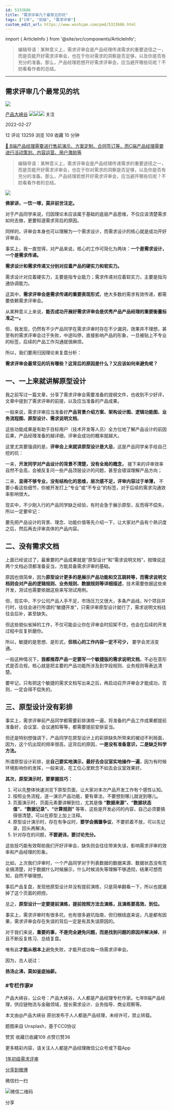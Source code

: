 ```yaml
---
id: 5333686
title: "需求评审几个最常见的坑"
tags: ["1年", "初级", "需求评审"]
custom_edit_url: https://www.woshipm.com/pmd/5333686.html
---
```

import { ArticleInfo } from '@site/src/components/ArticleInfo';

<ArticleInfo
    author="产品大峡谷"
    authorLink="https://www.woshipm.com/u/370341"
    published="2022-02-27"
    views={13259}
    comments={12}
    collects={109}
/>

> 编辑导语：某种意义上，需求评审会是产品经理传递需求的重要途径之一，而是否能开好需求评审会，也在于你对需求的洞察是否足够，以及你是否有充分的准备。那么，产品经理若想开好需求评审会，应当避开哪些坑呢？不妨看看作者的总结。

---

## 需求评审几个最常见的坑

[![](https://image.woshipm.com/wp-files/2022/05/Ojbe5hJTxgahne7BAHCn.jpg!/both/72x72)](https://www.woshipm.com/u/370341)

[产品大峡谷](https://www.woshipm.com/u/370341) ![](https://static.woshipm.com/tag/1121_1@2x.png)![](https://static.woshipm.com/tag/2103_1@2x.png)![](https://static.woshipm.com/tag/2104_1@2x.png) 关注

2022-02-27

12 评论 13259 浏览 109 收藏 10 分钟

[🔗 B端产品经理需要进行售前演示、方案定制、合同签订等，而C端产品经理需要进行活动策划、内容运营、用户激励等](https://ke.qidianla.com/courses/bcpm)

> 编辑导语：某种意义上，需求评审会是产品经理传递需求的重要途径之一，而是否能开好需求评审会，也在于你对需求的洞察是否足够，以及你是否有充分的准备。那么，产品经理若想开好需求评审会，应当避开哪些坑呢？不妨看看作者的总结。

![](https://image.woshipm.com/wp-files/2022/02/L8aVOH64Px31fOcYaWfe.jpg)

**佛家讲，一饮一啄，莫非前世注定。**

对于产品同学来说，归因理论本应该属于基础的底层产品思维，不仅应该清楚需求如何去做，更要知道需求背后的原因。

同样的，评审会本身也可以理解为一个需求设计，而需求设计的核心就是成功开好评审会。

事实上，我一直觉得，对产品来说，核心的工作可简化为两块：**一个是需求设计，一个是需求传递。**

**需求设计和需求传递又分别对应着产品的硬实力和软实力。**

需求设计对应着硬实力，主要是指专业能力；需求传递对应着软实力，主要是指沟通协调能力。

这其中，**需求评审会是需求传递的重要表现形式**，绝大多数的需求有效传递，都需要依赖需求评审会。

从某种意义上来说，**能否成功开展好需求评审会是优秀产品产品经理的重要衡量标准之一。**

但，我发现，仍然有不少产品同学在需求评审时存在不少漏洞，效果并不理想，甚至有的需求评审会过于失败，中途叫停，直接影响产品的形象，一旦被贴上不专业的标签，后续的产品工作沟通就很麻烦。

所以，我们要用归因理论来复盘分析：

**需求评审会最常见的坑有哪些？这背后的原因是什么？又应该如何来避免呢？**

## 一、一上来就讲解原型设计

我之前写过一篇文章，分享了需求评审会需要准备的提纲文件，也收到不少好评，文章中提到了需求评审的前提，以及应当准备的产品成果。

一般来说，需求评审应当准备好**产品背景介绍方案、架构设计图、逻辑功能图、业务流程图、原型设计、需求说明文档**。

这些功能成果是有助于目标用户（技术开发等人员）全方位地了解产品设计的前因后果，产品经理准备的越详细，评审会成功的概率就越大。

这里尤其要强调的是，**评审会上来就讲原型设计是大忌**，这是产品同学亲手给自己挖的坑：

一来，**开发同学对产品设计的背景不清楚，没有全局的概念，** 接下来的评审效率自然不会高，会被反复问一些产品顶层设计的问题，甚至会错误理解产品方向；

二来，**显得不够专业，没有结构化的思维，层次感不足，评审内容过于单薄，** 不要小看这些细节，你被开发打上“专业”或“不专业”的标签，对于后续的需求沟通效率影响很大。

现实中，不少刚入行的产品同学缺乏经验，有时会急于展示原型，反而得不偿失，所以一定要牢记：

要先把产品设计的背景、理念、功能价值等先介绍一下，让大家对产品有个熟识度之后，然后再去评审具体的产品内容。

## 二、没有需求文档

上面已经说过了，最重要的产品成果就是“原型设计”和“需求说明文档”，按理说这两个文档必须都准备妥当，方能具备需求评审的基础。

原因也很简单，因为**原型设计更多的是展示产品功能和交互跳转等，而需求说明文档则会对产品的逻辑规则、业务规则、数据规则等详细描述**，技术需要依据这些来开发，测试也需要依据这些来写测试用例。

但，现实中，不少公司产品人手不足，市场压力又很大，多条产品线，N个项目并行时，往往会进行所谓的“敏捷开发”，只需评审原型设计就行了，需求说明文档往往会后补，甚至缺失。

但这些貌似省掉的工作，不仅可能会让你在评审会时招架不住，也会在后续的开发过程中反复折磨你。

所以，敏捷的是思想、是形式，**但核心的工作内容一定不可少，** 要学会灵活变通。

一般这种情况下，**我都推荐产品一定要写一个敏捷版的需求说明文档**，不必在意形式是否合规，核心就是把主要的产品功能所涉及到字段规则、业务规则等表达清楚。

要牢记，只有把这个敏捷的需求文档写出来之后，再启动召开评审会才能成功，否则，一定会得不偿失的。

## 三、原型设计没有彩排

事实上，需求评审前产品同学都需要彩排演练一遍，将准备的产品工作成果都提前准备好，会议室、会议通知等等，都需要提前安排妥当。

但还是特别想强调下，产品同学在原型设计上的彩排缺失所带来的被动不利局面，因为，这个坑出现的频率很高，这背后的原因，**一是没有准备意识，二是缺乏科学方法。**

所谓原型设计彩排，是**自己要实地演示，最好去会议室实地操作一遍**，因为有时候环境影响你的发挥，一般来说，在工位心里默念不如去会议室效果好。

**其次，原型演示时，要掌握技巧：**

1.  可以先整体快速浏览下原型页面，让大家对本次产品开发工作有个感性认知。
2.  按照业务流程，逐一演示产品功能，要有章法，不要想到哪儿就说到哪儿。
3.  页面演示时，页面元素要讲解到位，尤其是像 **“数据来源”、“数据状态值”、“数据记录”、“计算规则”** 等等，这些是开发必问的内容，自己必须要搞得很清楚，可以在原型上加上注释。
4.  原型设计演示时，存在有争议时，**要学会搁置争议**，不要抓着不放，可以先记录，回头再解决。
5.  针对存在的问题，**不要避讳，要讨论充分。**

这些技巧能有效帮助我们开好评审会，缺失则会往往带来失误，影响需求评审的效率和产品经理的形象。

比如，上次我们评审时，一个产品同学对于列表数据的数据来源、数据状态没有完全搞清楚，对于数据什么时候展示，什么时候消失等理解不够透彻，结果可想而知，自然不够理想。

事后产品复盘，发现他原型设计并没有提前演练，只是简单翻看一下，所以也就漏掉了这个页面的把控。

总之，**原型设计一定要提前演练，提前按照方法去演练，且演练要高效、到位。**

事实上，需求评审时有很多坑，也有很多避坑指南，但归根结底来说，凡是都有因果，需求评审会存在失误的背后一定是有其失误原因的。

对于我们来说，**重要的事，不是完全避免问题，而是找到问题的原因并解决掉**，并且不断反复练习、总结复盘。

唯有此**才能从根本上**避免失败，才能开成功每一场需求评审会。

因为，古人说过：

**扬汤止沸，莫如釜底抽薪。**

### #专栏作家#

产品大峡谷，公众号：产品大峡谷，人人都是产品经理专栏作家。七年B端产品经理，供应链物流与金融领域，擅长需求设计、业务指导、商业观察等。

本文由@产品大峡谷 原创发布于人人都是产品经理，未经许可，禁止转载。

题图来自 Unsplash，基于CC0协议

赞赏 收藏已收藏109 点赞已赞36

更多精彩内容，请关注人人都是产品经理微信公众号或下载App

[1年](https://www.woshipm.com/tag/1%e5%b9%b4)[初级](https://www.woshipm.com/tag/%e5%88%9d%e7%ba%a7)[需求评审](https://www.woshipm.com/tag/%e9%9c%80%e6%b1%82%e8%af%84%e5%ae%a1)

[分享到微博](https://service.weibo.com/share/share.php?appkey=2775287854&title=需求评审几个最常见的坑&url=https://www.woshipm.com/pmd/5333686.html&pic=https://image.woshipm.com/wp-files/2022/02/L8aVOH64Px31fOcYaWfe.jpg)

微信扫一扫

![微信二维码](https://api.pwmqr.com/qrcode/create/?url=https://www.woshipm.com/pmd/5333686.html)

分享